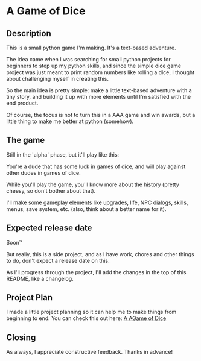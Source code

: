 # A Game of Dice

## Description

This is a small python game I'm making. It's a text-based adventure.

The idea came when I was searching for small python projects for beginners to step up my python skills, and since the simple dice game project was just meant to print random numbers like rolling a dice, I thought about challenging myself in creating this.

So the main idea is pretty simple: make a little text-based adventure with a tiny story, and building it up with more elements until I'm satisfied with the end product.

Of course, the focus is not to turn this in a AAA game and win awards, but a little thing to make me better at python (somehow).

## The game

Still in the 'alpha' phase, but it'll play like this:

You're a dude that has some luck in games of dice, and will play against other dudes in games of dice.

While you'll play the game, you'll know more about the history (pretty cheesy, so don't bother about that).

I'll make some gameplay elements like upgrades, life, NPC dialogs, skills, menus, save system, etc. (also, think about a better name for it).

## Expected release date

Soon™

But really, this is a side project, and as I have work, chores and other things to do, don't expect a release date on this.

As I'll progress through the project, I'll add the changes in the top of this README, like a changelog.

## Project Plan

I made a little project planning so it can help me to make things from beginning to end. You can check this out here: [A AGame of Dice](https://drive.google.com/drive/folders/1sUxKhpr9DKwoasaZ217a5a1cPq6y4grl)

## Closing

As always, I appreciate constructive feedback. Thanks in advance!

